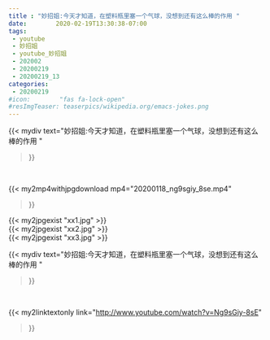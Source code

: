 ```yaml
---
title : "妙招姐:今天才知道，在塑料瓶里塞一个气球，没想到还有这么棒的作用 "
date:        2020-02-19T13:30:38-07:00
tags:
 - youtube
 - 妙招姐
 - youtube_妙招姐
 - 202002
 - 20200219
 - 20200219_13
categories:
 - 20200219
#icon:        "fas fa-lock-open"
#resImgTeaser: teaserpics/wikipedia.org/emacs-jokes.png
---
```


{{< mydiv text="妙招姐:今天才知道，在塑料瓶里塞一个气球，没想到还有这么棒的作用 "
>}}
<br>


{{< my2mp4withjpgdownload mp4="20200118_ng9sgiy_8se.mp4"
>}}

{{< my2jpgexist "xx1.jpg" >}}<br>
{{< my2jpgexist "xx2.jpg" >}}<br>
{{< my2jpgexist "xx3.jpg" >}}<br>



{{< mydiv text="妙招姐:今天才知道，在塑料瓶里塞一个气球，没想到还有这么棒的作用 "
>}}
<br>

{{< my2linktextonly link="http://www.youtube.com/watch?v=Ng9sGiy-8sE"
>}}


<br>

